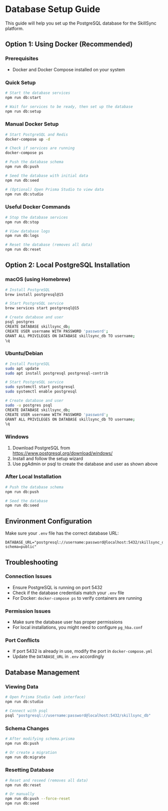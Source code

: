 # Database Setup Guide

This guide will help you set up the PostgreSQL database for the SkillSync platform.

## Option 1: Using Docker (Recommended)

### Prerequisites
- Docker and Docker Compose installed on your system

### Quick Setup
```bash
# Start the database services
npm run db:start

# Wait for services to be ready, then set up the database
npm run db:setup
```

### Manual Docker Setup
```bash
# Start PostgreSQL and Redis
docker-compose up -d

# Check if services are running
docker-compose ps

# Push the database schema
npm run db:push

# Seed the database with initial data
npm run db:seed

# (Optional) Open Prisma Studio to view data
npm run db:studio
```

### Useful Docker Commands
```bash
# Stop the database services
npm run db:stop

# View database logs
npm run db:logs

# Reset the database (removes all data)
npm run db:reset
```

## Option 2: Local PostgreSQL Installation

### macOS (using Homebrew)
```bash
# Install PostgreSQL
brew install postgresql@15

# Start PostgreSQL service
brew services start postgresql@15

# Create database and user
psql postgres
CREATE DATABASE skillsync_db;
CREATE USER username WITH PASSWORD 'password';
GRANT ALL PRIVILEGES ON DATABASE skillsync_db TO username;
\q
```

### Ubuntu/Debian
```bash
# Install PostgreSQL
sudo apt update
sudo apt install postgresql postgresql-contrib

# Start PostgreSQL service
sudo systemctl start postgresql
sudo systemctl enable postgresql

# Create database and user
sudo -u postgres psql
CREATE DATABASE skillsync_db;
CREATE USER username WITH PASSWORD 'password';
GRANT ALL PRIVILEGES ON DATABASE skillsync_db TO username;
\q
```

### Windows
1. Download PostgreSQL from https://www.postgresql.org/download/windows/
2. Install and follow the setup wizard
3. Use pgAdmin or psql to create the database and user as shown above

### After Local Installation
```bash
# Push the database schema
npm run db:push

# Seed the database
npm run db:seed
```

## Environment Configuration

Make sure your `.env` file has the correct database URL:

```env
DATABASE_URL="postgresql://username:password@localhost:5432/skillsync_db?schema=public"
```

## Troubleshooting

### Connection Issues
- Ensure PostgreSQL is running on port 5432
- Check if the database credentials match your `.env` file
- For Docker: `docker-compose ps` to verify containers are running

### Permission Issues
- Make sure the database user has proper permissions
- For local installations, you might need to configure `pg_hba.conf`

### Port Conflicts
- If port 5432 is already in use, modify the port in `docker-compose.yml`
- Update the `DATABASE_URL` in `.env` accordingly

## Database Management

### Viewing Data
```bash
# Open Prisma Studio (web interface)
npm run db:studio

# Connect with psql
psql "postgresql://username:password@localhost:5432/skillsync_db"
```

### Schema Changes
```bash
# After modifying schema.prisma
npm run db:push

# Or create a migration
npm run db:migrate
```

### Resetting Database
```bash
# Reset and reseed (removes all data)
npm run db:reset

# Or manually
npm run db:push --force-reset
npm run db:seed
```